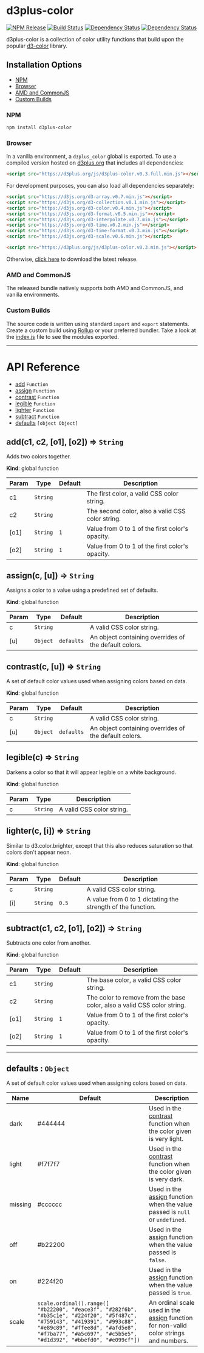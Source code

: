 # d3plus-color

[![NPM Release](http://img.shields.io/npm/v/d3plus-color.svg?style=flat-square)](https://www.npmjs.org/package/d3plus-color)
[![Build Status](https://travis-ci.org/d3plus/d3plus-color.svg?branch=master)](https://travis-ci.org/d3plus/d3plus-color)
[![Dependency Status](http://img.shields.io/david/d3plus/d3plus-color.svg?style=flat-square)](https://david-dm.org/d3plus/d3plus-color)
[![Dependency Status](http://img.shields.io/david/dev/d3plus/d3plus-color.svg?style=flat-square)](https://david-dm.org/d3plus/d3plus-color#info=devDependencies)

d3plus-color is a collection of color utility functions that build upon the popular [d3-color](https://github.com/d3/d3-color) library.

## Installation Options

* [NPM](#install.npm)
* [Browser](#install.browser)
* [AMD and CommonJS](#install.amd)
* [Custom Builds](#install.custom)

<a name="install.npm"></a>
### NPM
```sh
npm install d3plus-color
```

<a name="install.browser"></a>
### Browser
In a vanilla environment, a `d3plus_color` global is exported. To use a compiled version hosted on [d3plus.org](https://d3plus.org) that includes all dependencies:

```html
<script src="https://d3plus.org/js/d3plus-color.v0.3.full.min.js"></script>
```

For development purposes, you can also load all dependencies separately:

```html
<script src="https://d3js.org/d3-array.v0.7.min.js"></script>
<script src="https://d3js.org/d3-collection.v0.1.min.js"></script>
<script src="https://d3js.org/d3-color.v0.4.min.js"></script>
<script src="https://d3js.org/d3-format.v0.5.min.js"></script>
<script src="https://d3js.org/d3-interpolate.v0.7.min.js"></script>
<script src="https://d3js.org/d3-time.v0.2.min.js"></script>
<script src="https://d3js.org/d3-time-format.v0.3.min.js"></script>
<script src="https://d3js.org/d3-scale.v0.6.min.js"></script>

<script src="https://d3plus.org/js/d3plus-color.v0.3.min.js"></script>
```

Otherwise, [click here](https://github.com/d3plus/d3plus-color/releases/latest) to download the latest release.

<a name="install.amd"></a>
### AMD and CommonJS
The released bundle natively supports both AMD and CommonJS, and vanilla environments.

<a name="install.custom"></a>
### Custom Builds
The source code is written using standard `import` and `export` statements. Create a custom build using [Rollup](https://github.com/rollup/rollup) or your preferred bundler. Take a look at the  [index.js](https://github.com/d3plus/d3plus-color/blob/master/index.js) file to see the modules exported.

---

# API Reference
* [add](#add) `Function`
* [assign](#assign) `Function`
* [contrast](#contrast) `Function`
* [legible](#legible) `Function`
* [lighter](#lighter) `Function`
* [subtract](#subtract) `Function`
* [defaults](#defaults) `[object Object]`

<a name="add"></a>

## add(c1, c2, [o1], [o2]) ⇒ <code>String</code>
Adds two colors together.

**Kind**: global function  

| Param | Type | Default | Description |
| --- | --- | --- | --- |
| c1 | <code>String</code> |  | The first color, a valid CSS color string. |
| c2 | <code>String</code> |  | The second color, also a valid CSS color string. |
| [o1] | <code>String</code> | <code>1</code> | Value from 0 to 1 of the first color's opacity. |
| [o2] | <code>String</code> | <code>1</code> | Value from 0 to 1 of the first color's opacity. |

<a name="assign"></a>

## assign(c, [u]) ⇒ <code>String</code>
Assigns a color to a value using a predefined set of defaults.

**Kind**: global function  

| Param | Type | Default | Description |
| --- | --- | --- | --- |
| c | <code>String</code> |  | A valid CSS color string. |
| [u] | <code>Object</code> | <code>defaults</code> | An object containing overrides of the default colors. |

<a name="contrast"></a>

## contrast(c, [u]) ⇒ <code>String</code>
A set of default color values used when assigning colors based on data.

**Kind**: global function  

| Param | Type | Default | Description |
| --- | --- | --- | --- |
| c | <code>String</code> |  | A valid CSS color string. |
| [u] | <code>Object</code> | <code>defaults</code> | An object containing overrides of the default colors. |

<a name="legible"></a>

## legible(c) ⇒ <code>String</code>
Darkens a color so that it will appear legible on a white background.

**Kind**: global function  

| Param | Type | Description |
| --- | --- | --- |
| c | <code>String</code> | A valid CSS color string. |

<a name="lighter"></a>

## lighter(c, [i]) ⇒ <code>String</code>
Similar to d3.color.brighter, except that this also reduces saturation so that colors don't appear neon.

**Kind**: global function  

| Param | Type | Default | Description |
| --- | --- | --- | --- |
| c | <code>String</code> |  | A valid CSS color string. |
| [i] | <code>String</code> | <code>0.5</code> | A value from 0 to 1 dictating the strength of the function. |

<a name="subtract"></a>

## subtract(c1, c2, [o1], [o2]) ⇒ <code>String</code>
Subtracts one color from another.

**Kind**: global function  

| Param | Type | Default | Description |
| --- | --- | --- | --- |
| c1 | <code>String</code> |  | The base color, a valid CSS color string. |
| c2 | <code>String</code> |  | The color to remove from the base color, also a valid CSS color string. |
| [o1] | <code>String</code> | <code>1</code> | Value from 0 to 1 of the first color's opacity. |
| [o2] | <code>String</code> | <code>1</code> | Value from 0 to 1 of the first color's opacity. |


---

<a name="module_defaults"></a>

## defaults : <code>Object</code>
A set of default color values used when assigning colors based on data.

| Name | Default | Description |
|---|---|---|
| dark | #444444 | Used in the [contrast](#contrast) function when the color given is very light. |
| light | #f7f7f7 | Used in the [contrast](#contrast) function when the color given is very dark. |
| missing | #cccccc | Used in the [assign](#assign) function when the value passed is `null` or `undefined`. |
| off | #b22200 | Used in the [assign](#assign) function when the value passed is `false`. |
| on | #224f20 | Used in the [assign](#assign) function when the value passed is `true`. |
| scale | `scale.ordinal().range([ "#b22200", "#eace3f", "#282f6b", "#b35c1e", "#224f20", "#5f487c", "#759143", "#419391", "#993c88", "#e89c89", "#ffee8d", "#afd5e8", "#f7ba77", "#a5c697", "#c5b5e5", "#d1d392", "#bbefd0", "#e099cf"])` | An ordinal scale used in the [assign](#assign) function for non-valid color strings and numbers. |

